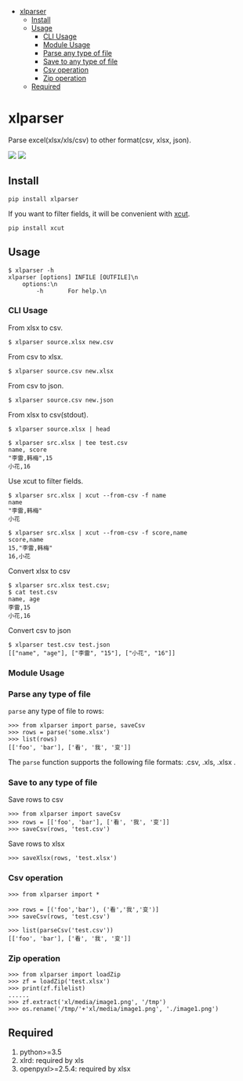 - [xlparser](#xlparser)
  - [Install](#install)
  - [Usage](#usage)
    - [CLI Usage](#cli-usage)
    - [Module Usage](#module-usage)
    - [Parse any type of file](#parse-any-type-of-file)
    - [Save to any type of file](#save-to-any-type-of-file)
    - [Csv operation](#csv-operation)
    - [Zip operation](#zip-operation)
  - [Required](#required)

# xlparser
Parse excel(xlsx/xls/csv) to other format(csv, xlsx, json).


[![](https://img.shields.io/pypi/pyversions/xlparser.svg?longCache=True)](https://pypi.org/pypi/xlparser/)
[![](https://img.shields.io/pypi/v/xlparser.svg?maxAge=36000)](https://pypi.org/pypi/xlparser/)

## Install

    pip install xlparser

If you want to filter fields, it will be convenient with [xcut](https://github.com/ahuigo/xcut).

    pip install xcut 

## Usage

    $ xlparser -h
    xlparser [options] INFILE [OUTFILE]\n
        options:\n
            -h       For help.\n

### CLI Usage
From xlsx to csv.

    $ xlparser source.xlsx new.csv 

From csv to xlsx.

    $ xlparser source.csv new.xlsx 

From csv to json.

    $ xlparser source.csv new.json

From xlsx to csv(stdout).

    $ xlparser source.xlsx | head 

    $ xlparser src.xlsx | tee test.csv
    name, score
    "李雷,韩梅",15
    小花,16

Use xcut to filter fields.

    $ xlparser src.xlsx | xcut --from-csv -f name 
    name
    "李雷,韩梅"
    小花

    $ xlparser src.xlsx | xcut --from-csv -f score,name
    score,name
    15,"李雷,韩梅"
    16,小花

Convert xlsx to csv

    $ xlparser src.xlsx test.csv; 
    $ cat test.csv
    name, age
    李雷,15
    小花,16

Convert csv to json

    $ xlparser test.csv test.json
    [["name", "age"], ["李雷", "15"], ["小花", "16"]]

### Module Usage

### Parse any type of file
`parse` any type of file to rows:

    >>> from xlparser import parse, saveCsv
    >>> rows = parse('some.xlsx')
    >>> list(rows)
    [['foo', 'bar'], ['看', '我', '变']]

The `parse` function supports the following file formats: .csv, .xls, .xlsx .

### Save to any type of file
Save rows to csv

    >>> from xlparser import saveCsv
    >>> rows = [['foo', 'bar'], ['看', '我', '变']]
    >>> saveCsv(rows, 'test.csv')

Save rows to xlsx

    >>> saveXlsx(rows, 'test.xlsx')

### Csv operation

    >>> from xlparser import *

    >>> rows = [('foo','bar'), ('看','我','变')]
    >>> saveCsv(rows, 'test.csv')

    >>> list(parseCsv('test.csv'))
    [['foo', 'bar'], ['看', '我', '变']]

### Zip operation

    >>> from xlparser import loadZip
    >>> zf = loadZip('test.xlsx')
    >>> print(zf.filelist)
    ......
    >>> zf.extract('xl/media/image1.png', '/tmp')
    >>> os.rename('/tmp/'+'xl/media/image1.png', './image1.png')

## Required
1. python>=3.5
2. xlrd: required by xls
2. openpyxl>=2.5.4: required by xlsx
